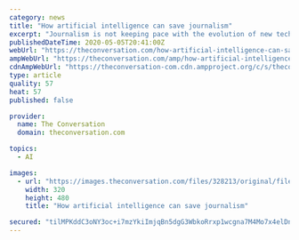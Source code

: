 ```yaml
---
category: news
title: "How artificial intelligence can save journalism"
excerpt: "Journalism is not keeping pace with the evolution of new technologies. Newsrooms need to take advantage of what AI can offer and come up with new a business model."
publishedDateTime: 2020-05-05T20:41:00Z
webUrl: "https://theconversation.com/how-artificial-intelligence-can-save-journalism-137544"
ampWebUrl: "https://theconversation.com/amp/how-artificial-intelligence-can-save-journalism-137544"
cdnAmpWebUrl: "https://theconversation-com.cdn.ampproject.org/c/s/theconversation.com/amp/how-artificial-intelligence-can-save-journalism-137544"
type: article
quality: 57
heat: 57
published: false

provider:
  name: The Conversation
  domain: theconversation.com

topics:
  - AI

images:
  - url: "https://images.theconversation.com/files/328213/original/file-20200415-153334-1xc9z3c.jpg?ixlib=rb-1.1.0&q=45&auto=format&w=320&h=480&fit=crop"
    width: 320
    height: 480
    title: "How artificial intelligence can save journalism"

secured: "tilMPKddC3oNY3oc+i7mzYkiImjqBn5dgG3WbkoRrxp1wcgna7M4Mo7x4elDn51Tf62toNSwa3vA8JrxUZMwvYuFz+Gxobm94nSzeqlTGz0fMhYnm5SCnKQcgbFhJuLHaAM+du83LsbOa8Se6eNeGpgsMvx92j1Jlg0qxyfWjBZInSqutzou0UoP457+U622yv2fDq63oLWavFb4ub8ftAerHBjmeS+4GmsY4uX7A5dykPDHRgjPANaksEW+PctN+I/sut6vPo0Ga0BwoLxkv6jgJNL/WmlNt7ec7B5uMVHHqGOPSzst17GGhjbU6HDcY7aMY4HMO1T8Mly7JjSfDTB7apOFkTYLL/XxbNuQpdk5BtOoyS8XmnY952yfO+F8XbAZrujebQT5nD+UxnntYuDAYKgeRhBsG/XnQ82xL7oGD/VZq58mVQ5A40jlgIWXkTr9f3xo0byujk0hfo7bLDwRlMt2dRv9g3X381bIoKM=;YJnGjmjgQ7+aPrMpbcbfzA=="
---
```


